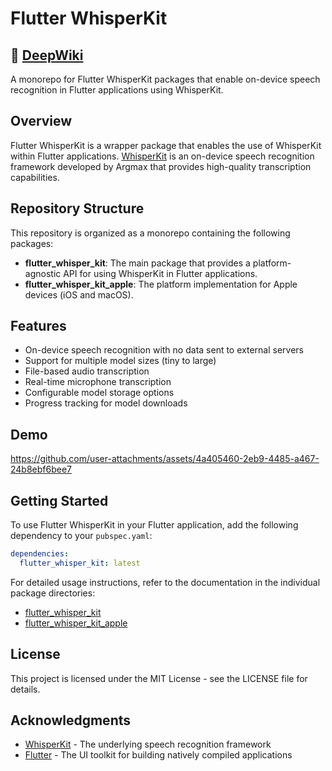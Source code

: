 # Flutter WhisperKit

## 🧠 [DeepWiki]


A monorepo for Flutter WhisperKit packages that enable on-device speech recognition in Flutter applications using WhisperKit.

## Overview

Flutter WhisperKit is a wrapper package that enables the use of WhisperKit within Flutter applications. [WhisperKit] is an on-device speech recognition framework developed by Argmax that provides high-quality transcription capabilities.

## Repository Structure

This repository is organized as a monorepo containing the following packages:

- **flutter_whisper_kit**: The main package that provides a platform-agnostic API for using WhisperKit in Flutter applications.
- **flutter_whisper_kit_apple**: The platform implementation for Apple devices (iOS and macOS).

## Features

- On-device speech recognition with no data sent to external servers
- Support for multiple model sizes (tiny to large)
- File-based audio transcription
- Real-time microphone transcription
- Configurable model storage options
- Progress tracking for model downloads

## Demo

https://github.com/user-attachments/assets/4a405460-2eb9-4485-a467-24b8ebf6bee7

## Getting Started

To use Flutter WhisperKit in your Flutter application, add the following dependency to your `pubspec.yaml`:

```yaml
dependencies:
  flutter_whisper_kit: latest
```

For detailed usage instructions, refer to the documentation in the individual package directories:

- [flutter_whisper_kit]
- [flutter_whisper_kit_apple]

## License

This project is licensed under the MIT License - see the LICENSE file for details.

## Acknowledgments

- [WhisperKit] - The underlying speech recognition framework
- [Flutter] - The UI toolkit for building natively compiled applications


<!-- URLs -->
[WhisperKit]: https://github.com/argmaxinc/WhisperKit
[DeepWiki]: https://deepwiki.com/r0227n/flutter_whisper_kit
[flutter_whisper_kit]: packages/flutter_whisper_kit/README.md
[flutter_whisper_kit_apple]: packages/flutter_whisper_kit_apple/README.md
[Flutter]: https://flutter.dev/